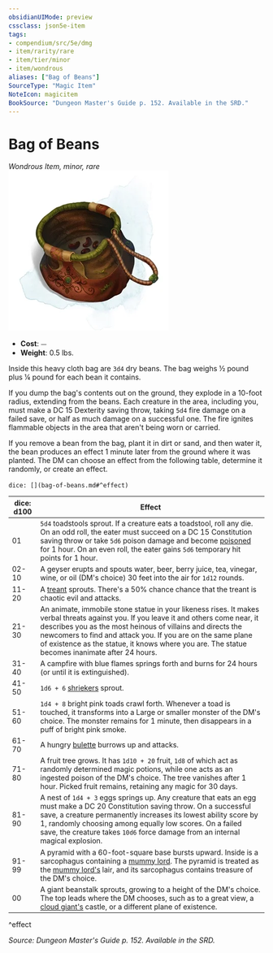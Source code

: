```yaml
---
obsidianUIMode: preview
cssclass: json5e-item
tags:
- compendium/src/5e/dmg
- item/rarity/rare
- item/tier/minor
- item/wondrous
aliases: ["Bag of Beans"]
SourceType: "Magic Item"
NoteIcon: magicitem
BookSource: "Dungeon Master's Guide p. 152. Available in the SRD."
---
```

# Bag of Beans
*Wondrous Item, minor, rare*  
![](https://raw.githubusercontent.com/5etools-mirror-2/5etools-img/main/items/DMG/Bag%20of%20Beans.webp#right)  

- **Cost**: ⏤
- **Weight**: 0.5 lbs.

Inside this heavy cloth bag are `3d4` dry beans. The bag weighs ½ pound plus ¼ pound for each bean it contains.

If you dump the bag's contents out on the ground, they explode in a 10-foot radius, extending from the beans. Each creature in the area, including you, must make a DC 15 Dexterity saving throw, taking `5d4` fire damage on a failed save, or half as much damage on a successful one. The fire ignites flammable objects in the area that aren't being worn or carried.

If you remove a bean from the bag, plant it in dirt or sand, and then water it, the bean produces an effect 1 minute later from the ground where it was planted. The DM can choose an effect from the following table, determine it randomly, or create an effect.

`dice: [](bag-of-beans.md#^effect)`

| dice: d100 | Effect |
|------------|--------|
| 01 | `5d4` toadstools sprout. If a creature eats a toadstool, roll any die. On an odd roll, the eater must succeed on a DC 15 Constitution saving throw or take `5d6` poison damage and become [poisoned](/2-Mechanics/CLI/rules/conditions.md#poisoned) for 1 hour. On an even roll, the eater gains `5d6` temporary hit points for 1 hour. |
| 02-10 | A geyser erupts and spouts water, beer, berry juice, tea, vinegar, wine, or oil (DM's choice) 30 feet into the air for `1d12` rounds. |
| 11-20 | A [treant](/2-Mechanics/CLI/bestiary/plant/treant.md) sprouts. There's a 50% chance chance that the treant is chaotic evil and attacks. |
| 21-30 | An animate, immobile stone statue in your likeness rises. It makes verbal threats against you. If you leave it and others come near, it describes you as the most heinous of villains and directs the newcomers to find and attack you. If you are on the same plane of existence as the statue, it knows where you are. The statue becomes inanimate after 24 hours. |
| 31-40 | A campfire with blue flames springs forth and burns for 24 hours (or until it is extinguished). |
| 41-50 | `1d6 + 6` [shriekers](/2-Mechanics/CLI/bestiary/plant/shrieker.md) sprout. |
| 51-60 | `1d4 + 8` bright pink toads crawl forth. Whenever a toad is touched, it transforms into a Large or smaller monster of the DM's choice. The monster remains for 1 minute, then disappears in a puff of bright pink smoke. |
| 61-70 | A hungry [bulette](/2-Mechanics/CLI/bestiary/monstrosity/bulette.md) burrows up and attacks. |
| 71-80 | A fruit tree grows. It has `1d10 + 20` fruit, `1d8` of which act as randomly determined magic potions, while one acts as an ingested poison of the DM's choice. The tree vanishes after 1 hour. Picked fruit remains, retaining any magic for 30 days. |
| 81-90 | A nest of `1d4 + 3` eggs springs up. Any creature that eats an egg must make a DC 20 Constitution saving throw. On a successful save, a creature permanently increases its lowest ability score by 1, randomly choosing among equally low scores. On a failed save, the creature takes `10d6` force damage from an internal magical explosion. |
| 91-99 | A pyramid with a 60-foot-square base bursts upward. Inside is a sarcophagus containing a [mummy lord](/2-Mechanics/CLI/bestiary/undead/mummy-lord.md). The pyramid is treated as the [mummy lord's](/2-Mechanics/CLI/bestiary/undead/mummy-lord.md) lair, and its sarcophagus contains treasure of the DM's choice. |
| 00 | A giant beanstalk sprouts, growing to a height of the DM's choice. The top leads where the DM chooses, such as to a great view, a [cloud giant's](/2-Mechanics/CLI/bestiary/giant/cloud-giant.md) castle, or a different plane of existence. |
^effect

*Source: Dungeon Master's Guide p. 152. Available in the SRD.*